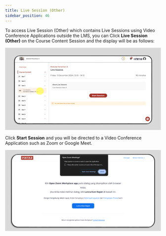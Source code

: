 ```yaml
---
title: Live Session (Other)
sidebar_position: 46
---
```

To access Live Session (Other) which contains Live Sessions using Video Conference Applications outside the LMS, you can Click **Live Session (Other)** on the Course Content Session and the display will be as follows:

![](/img/live-session-other-1.eng.png)

Click **Start Session** and you will be directed to a Video Conference Application such as Zoom or Google Meet.

![](/img/live-session-other-.png)
